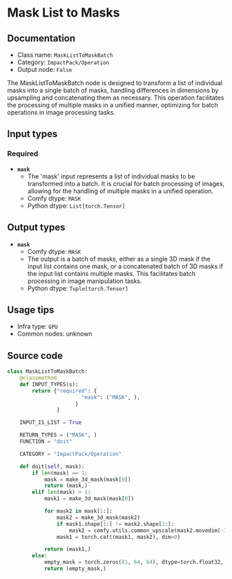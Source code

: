 # Mask List to Masks
## Documentation
- Class name: `MaskListToMaskBatch`
- Category: `ImpactPack/Operation`
- Output node: `False`

The MaskListToMaskBatch node is designed to transform a list of individual masks into a single batch of masks, handling differences in dimensions by upsampling and concatenating them as necessary. This operation facilitates the processing of multiple masks in a unified manner, optimizing for batch operations in image processing tasks.
## Input types
### Required
- **`mask`**
    - The 'mask' input represents a list of individual masks to be transformed into a batch. It is crucial for batch processing of images, allowing for the handling of multiple masks in a unified operation.
    - Comfy dtype: `MASK`
    - Python dtype: `List[torch.Tensor]`
## Output types
- **`mask`**
    - Comfy dtype: `MASK`
    - The output is a batch of masks, either as a single 3D mask if the input list contains one mask, or a concatenated batch of 3D masks if the input list contains multiple masks. This facilitates batch processing in image manipulation tasks.
    - Python dtype: `Tuple[torch.Tensor]`
## Usage tips
- Infra type: `GPU`
- Common nodes: unknown


## Source code
```python
class MaskListToMaskBatch:
    @classmethod
    def INPUT_TYPES(s):
        return {"required": {
                        "mask": ("MASK", ),
                      }
                }

    INPUT_IS_LIST = True

    RETURN_TYPES = ("MASK", )
    FUNCTION = "doit"

    CATEGORY = "ImpactPack/Operation"

    def doit(self, mask):
        if len(mask) == 1:
            mask = make_3d_mask(mask[0])
            return (mask,)
        elif len(mask) > 1:
            mask1 = make_3d_mask(mask[0])

            for mask2 in mask[1:]:
                mask2 = make_3d_mask(mask2)
                if mask1.shape[1:] != mask2.shape[1:]:
                    mask2 = comfy.utils.common_upscale(mask2.movedim(-1, 1), mask1.shape[2], mask1.shape[1], "lanczos", "center").movedim(1, -1)
                mask1 = torch.cat((mask1, mask2), dim=0)

            return (mask1,)
        else:
            empty_mask = torch.zeros((1, 64, 64), dtype=torch.float32, device="cpu").unsqueeze(0)
            return (empty_mask,)

```
